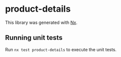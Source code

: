 # product-details

This library was generated with [Nx](https://nx.dev).

## Running unit tests

Run `nx test product-details` to execute the unit tests.
